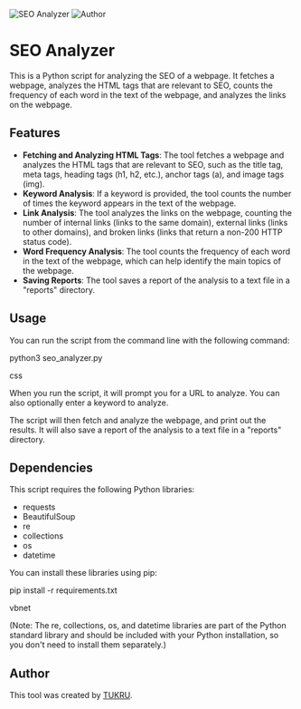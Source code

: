 ![SEO Analyzer](https://img.shields.io/badge/SEO-Analyzer-blue)
![Author](https://img.shields.io/badge/Author-TUKRU-green)

# SEO Analyzer

This is a Python script for analyzing the SEO of a webpage. It fetches a webpage, analyzes the HTML tags that are relevant to SEO, counts the frequency of each word in the text of the webpage, and analyzes the links on the webpage.

## Features

- **Fetching and Analyzing HTML Tags**: The tool fetches a webpage and analyzes the HTML tags that are relevant to SEO, such as the title tag, meta tags, heading tags (h1, h2, etc.), anchor tags (a), and image tags (img).
- **Keyword Analysis**: If a keyword is provided, the tool counts the number of times the keyword appears in the text of the webpage.
- **Link Analysis**: The tool analyzes the links on the webpage, counting the number of internal links (links to the same domain), external links (links to other domains), and broken links (links that return a non-200 HTTP status code).
- **Word Frequency Analysis**: The tool counts the frequency of each word in the text of the webpage, which can help identify the main topics of the webpage.
- **Saving Reports**: The tool saves a report of the analysis to a text file in a "reports" directory.

## Usage

You can run the script from the command line with the following command:

python3 seo_analyzer.py

css


When you run the script, it will prompt you for a URL to analyze. You can also optionally enter a keyword to analyze.

The script will then fetch and analyze the webpage, and print out the results. It will also save a report of the analysis to a text file in a "reports" directory.

## Dependencies

This script requires the following Python libraries:

- requests
- BeautifulSoup
- re
- collections
- os
- datetime

You can install these libraries using pip:

pip install -r requirements.txt

vbnet


(Note: The re, collections, os, and datetime libraries are part of the Python standard library and should be included with your Python installation, so you don't need to install them separately.)

## Author

This tool was created by [TUKRU](https://github.com/TUKRU).

